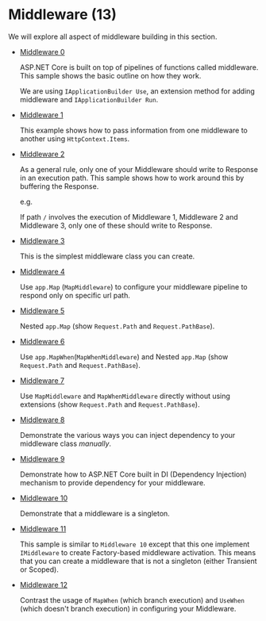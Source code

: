# Middleware (13)

  We will explore all aspect of middleware building in this section.

  * [Middleware 0](/projects/middleware/middleware-0)

    ASP.NET Core is built on top of pipelines of functions called middleware. This sample shows the basic outline on how they work. 
    
    We are using ```IApplicationBuilder Use```, an extension method for adding middleware and ```IApplicationBuilder Run```.

  * [Middleware 1](/projects/middleware/middleware-1)
   
    This example shows how to pass information from one middleware to another using `HttpContext.Items`.

  * [Middleware 2](/projects/middleware/middleware-2)
   
    As a general rule, only one of your Middleware should write to Response in an execution path. This sample shows how to work around this by buffering the Response.

    e.g.

    If path `/` involves the execution of Middleware 1, Middleware 2 and Middleware 3, only one of these should write to Response.

  * [Middleware 3](/projects/middleware/middleware-3)
   
    This is the simplest middleware class you can create. 

  * [Middleware 4](/projects/middleware/middleware-4)
   
    Use `app.Map` (`MapMiddleware`) to configure your middleware pipeline to respond only on specific url path.

  * [Middleware 5](/projects/middleware/middleware-5)
   
    Nested `app.Map` (show `Request.Path` and `Request.PathBase`).

  * [Middleware 6](/projects/middleware/middleware-6)
   
    Use `app.MapWhen`(`MapWhenMiddleware`) and Nested `app.Map` (show `Request.Path` and `Request.PathBase`).

  * [Middleware 7](/projects/middleware/middleware-7)
   
    Use `MapMiddleware` and `MapWhenMiddleware` directly without using extensions (show `Request.Path` and `Request.PathBase`).

  * [Middleware 8](/projects/middleware/middleware-8)
   
    Demonstrate the various ways you can inject dependency to your middleware class *manually*. 

  * [Middleware 9](/projects/middleware/middleware-9)
   
    Demonstrate how to ASP.NET Core built in DI (Dependency Injection) mechanism to provide dependency for your middleware.

  * [Middleware 10](/projects/middleware/middleware-10)
   
    Demonstrate that a middleware is a singleton.

  * [Middleware 11](/projects/middleware/middleware-11)
   
    This sample is similar to `Middleware 10` except that this one implement `IMiddleware` to create Factory-based middleware activation. This means that you can create a middleware that is not a singleton (either Transient or Scoped). 

  * [Middleware 12](/projects/middleware/middleware-12)

    Contrast the usage of `MapWhen` (which branch execution) and `UseWhen` (which doesn't branch execution) in configuring your Middleware.
